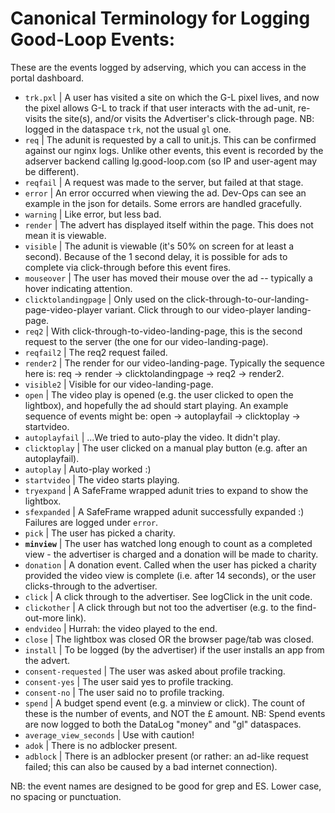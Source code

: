 # Canonical Terminology for Logging Good-Loop Events:

These are the events logged by adserving, which you can access in the portal dashboard.

 - `trk.pxl` | A user has visited a site on which the G-L pixel lives, and now the pixel allows G-L to track if that user interacts with the ad-unit, re-visits the site(s), and/or visits the Advertiser's click-through page. NB: logged in the dataspace `trk`, not the usual `gl` one.
 - `req` | The adunit is requested by a call to unit.js. This can be confirmed against our nginx logs. Unlike other events, this event is recorded by the adserver backend calling lg.good-loop.com (so IP and user-agent may be different).
 - `reqfail` | A request was made to the server, but failed at that stage.
 - `error` | An error occurred when viewing the ad. Dev-Ops can see an example in the json for details. Some errors are handled gracefully.
 - `warning` | Like error, but less bad.
 - `render` | The advert has displayed itself within the page. This does not mean it is viewable.
 - `visible` | The adunit is viewable (it's 50% on screen for at least a second). Because of the 1 second delay, it is possible for ads to complete via click-through before this event fires.
 - `mouseover` | The user has moved their mouse over the ad -- typically a hover indicating attention.
 - `clicktolandingpage` | Only used on the click-through-to-our-landing-page-video-player variant. Click through to our video-player landing-page.
 - `req2` | With click-through-to-video-landing-page, this is the second request to the server (the one for our video-landing-page).
 - `reqfail2` | The req2 request failed.
 - `render2` | The render for our video-landing-page. Typically the sequence here is: req -> render -> clicktolandingpage -> req2 -> render2.
 - `visible2` | Visible for our video-landing-page.
 - `open` | The video play is opened (e.g. the user clicked to open the lightbox), and hopefully the ad should start playing.
 An example sequence of events might be: open -> autoplayfail -> clicktoplay -> startvideo.
 - `autoplayfail` | ...We tried to auto-play the video. It didn't play.
 - `clicktoplay` | The user clicked on a manual play button (e.g. after an autoplayfail).
 - `autoplay` | Auto-play worked :)
 - `startvideo` | The video starts playing.
 - `tryexpand` | A SafeFrame wrapped adunit tries to expand to show the lightbox.
 - `sfexpanded` | A SafeFrame wrapped adunit successfully expanded :) Failures are logged under `error`.
 - `pick` | The user has picked a charity.		
 - **`minview`** | The user has watched long enough to count as a completed view - the advertiser is charged and a donation will be made to charity.
 - `donation` | A donation event. Called when the user has picked a charity provided the video view is complete (i.e. after 14 seconds), or the user clicks-through to the advertiser.
 - `click` | A click through to the advertiser. See logClick in the unit code.
 - `clickother` | A click through but not too the advertiser (e.g. to the find-out-more link).
 - `endvideo` | Hurrah: the video played to the end.
 - `close` | The lightbox was closed OR the browser page/tab was closed.
 - `install` | To be logged (by the advertiser) if the user installs an app from the advert.
 - `consent-requested` | The user was asked about profile tracking.
 - `consent-yes` | The user said yes to profile tracking.
 - `consent-no`  | The user said no to profile tracking.
 - `spend` | A budget spend event (e.g. a minview or click). The count of these is the number of events, and NOT the £ amount. NB: Spend events are now logged to both the DataLog "money" and "gl" dataspaces.
 - `average_view_seconds` | Use with caution!
 - `adok` | There is no adblocker present.
 - `adblock` | There is an adblocker present (or rather: an ad-like request failed; this can also be caused by a bad internet connection).

NB: the event names are designed to be good for grep and ES. Lower case, no spacing or punctuation.
